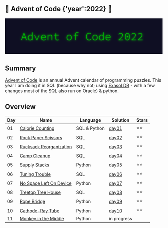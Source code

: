 ## 🎄 Advent of Code {'year':2022} 🎄

![AoC2022 logo](./header.png)

## Summary
[Advent of Code](http://adventofcode.com/) is an annual Advent calendar of programming puzzles. This year I am doing it in SQL (because why not; using [Exasol DB](https://www.exasol.com/de/) - with a few changes most of the SQL also run on Oracle) & python.


## Overview

| Day | Name                                                             | Language            | Solution          | Stars |
| --- | ---------------------------------------------------------------- | --------------------| ----------------- | ----- |
| 01  | [Calorie Counting](https://adventofcode.com/2022/day/1)          |  SQL & Python       | [day01](./day01)  | ⭐⭐ |
| 02  | [Rock Paper Scissors](https://adventofcode.com/2022/day/2)       |  SQL                | [day02](./day02)  | ⭐⭐ |
| 03  | [Rucksack Reorganization](https://adventofcode.com/2022/day/3)   |  SQL                | [day03](./day03)  | ⭐⭐ |
| 04  | [Camp Cleanup](https://adventofcode.com/2022/day/4)              |  SQL                | [day04](./day04)  | ⭐⭐ |
| 05  | [Supply Stacks](https://adventofcode.com/2022/day/5)             |  Python             | [day05](./day05)  | ⭐⭐ |
| 06  | [Tuning Trouble](https://adventofcode.com/2022/day/6)            |  SQL                | [day06](./day06)  | ⭐⭐ |
| 07  | [No Space Left On Device](https://adventofcode.com/2022/day/7)   |  Python             | [day07](./day07)  | ⭐⭐ |
| 08  | [Treetop Tree House](https://adventofcode.com/2022/day/8)        |  SQL                | [day08](./day08)  | ⭐⭐ |
| 09  | [Rope Bridge](https://adventofcode.com/2022/day/9)               |  Python             | [day09](./day09)  | ⭐⭐ |
| 10  | [Cathode-Ray Tube](https://adventofcode.com/2022/day/10)         |  Python             | [day10](./day10)  | ⭐⭐ |
| 11  | [Monkey in the Middle](https://adventofcode.com/2022/day/11)     |  Python             | in progress       |       |

